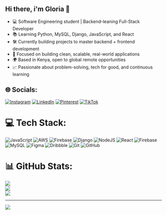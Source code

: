 ## Hi there, i'm Gloria 👋

- 💻 Software Engineering student | Backend-leaning Full-Stack Developer <br/>
- 📚 Learning Python, MySQL, Django, JavaScript, and React <br/>
- 🛠 Currently building projects to master backend + frontend development <br/>
- 🎯 Focused on building clean, scalable, real-world applications <br/>
- 🌍 Based in Kenya, open to global remote opportunities <br/>
- 📈 Passionate about problem-solving, tech for good, and continuous learning

## 🌐 Socials:
[![Instagram](https://img.shields.io/badge/Instagram-%23E4405F.svg?logo=Instagram&logoColor=white)](https://instagram.com/x.mumo) [![LinkedIn](https://img.shields.io/badge/LinkedIn-%230077B5.svg?logo=linkedin&logoColor=white)](https://linkedin.com/in/gloria-mumo) [![Pinterest](https://img.shields.io/badge/Pinterest-%23E60023.svg?logo=Pinterest&logoColor=white)](https://pinterest.com/gloriamumo1) [![TikTok](https://img.shields.io/badge/TikTok-%23000000.svg?logo=TikTok&logoColor=white)](https://tiktok.com/@gloria.mumo) 

# 💻 Tech Stack:
![JavaScript](https://img.shields.io/badge/javascript-%23323330.svg?style=for-the-badge&logo=javascript&logoColor=%23F7DF1E) ![AWS](https://img.shields.io/badge/AWS-%23FF9900.svg?style=for-the-badge&logo=amazon-aws&logoColor=white) ![Firebase](https://img.shields.io/badge/firebase-%23039BE5.svg?style=for-the-badge&logo=firebase) ![Django](https://img.shields.io/badge/django-%23092E20.svg?style=for-the-badge&logo=django&logoColor=white) ![NodeJS](https://img.shields.io/badge/node.js-6DA55F?style=for-the-badge&logo=node.js&logoColor=white) ![React](https://img.shields.io/badge/react-%2320232a.svg?style=for-the-badge&logo=react&logoColor=%2361DAFB) ![Firebase](https://img.shields.io/badge/firebase-a08021?style=for-the-badge&logo=firebase&logoColor=ffcd34) ![MySQL](https://img.shields.io/badge/mysql-4479A1.svg?style=for-the-badge&logo=mysql&logoColor=white) ![Figma](https://img.shields.io/badge/figma-%23F24E1E.svg?style=for-the-badge&logo=figma&logoColor=white) ![Dribbble](https://img.shields.io/badge/Dribbble-EA4C89?style=for-the-badge&logo=dribbble&logoColor=white) ![Git](https://img.shields.io/badge/git-%23F05033.svg?style=for-the-badge&logo=git&logoColor=white) ![GitHub](https://img.shields.io/badge/github-%23121011.svg?style=for-the-badge&logo=github&logoColor=white)
# 📊 GitHub Stats:
![](https://github-readme-stats.vercel.app/api?username=ctrlmumo&theme=prussian&hide_border=false&include_all_commits=false&count_private=false)<br/>
![](https://nirzak-streak-stats.vercel.app/?user=ctrlmumo&theme=prussian&hide_border=false)<br/>
![](https://github-readme-stats.vercel.app/api/top-langs/?username=ctrlmumo&theme=prussian&hide_border=false&include_all_commits=false&count_private=false&layout=compact)

---
[![](https://visitcount.itsvg.in/api?id=ctrlmumo&icon=0&color=11)](https://visitcount.itsvg.in)

<!-- Proudly created with GPRM ( https://gprm.itsvg.in ) -->
